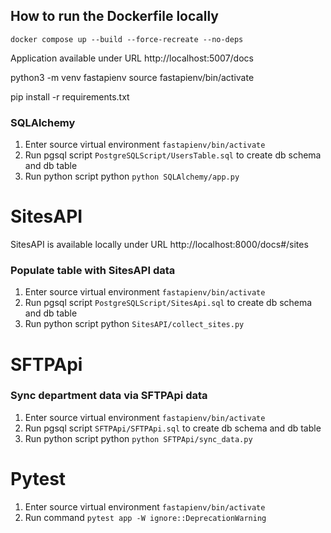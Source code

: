 ## How to run the Dockerfile locally

```
docker compose up --build --force-recreate --no-deps
```

Application available under URL http://localhost:5007/docs

python3 -m venv fastapienv
source fastapienv/bin/activate

pip install -r requirements.txt

### SQLAlchemy

1. Enter source virtual environment ```fastapienv/bin/activate```
2. Run pgsql script ```PostgreSQLScript/UsersTable.sql``` to create db schema and db table
3. Run python script python ```python SQLAlchemy/app.py```

# SitesAPI

SitesAPI is available locally under URL http://localhost:8000/docs#/sites

### Populate table with SitesAPI data

1. Enter source virtual environment ```fastapienv/bin/activate```
2. Run pgsql script ```PostgreSQLScript/SitesApi.sql``` to create db schema and db table
3. Run python script python ```SitesAPI/collect_sites.py```

# SFTPApi

### Sync department data via SFTPApi data

1. Enter source virtual environment ```fastapienv/bin/activate```
2. Run pgsql script ```SFTPApi/SFTPApi.sql``` to create db schema and db table
3. Run python script python ```python SFTPApi/sync_data.py```

# Pytest
1. Enter source virtual environment ```fastapienv/bin/activate```
2. Run command ```pytest app -W ignore::DeprecationWarning```

   
